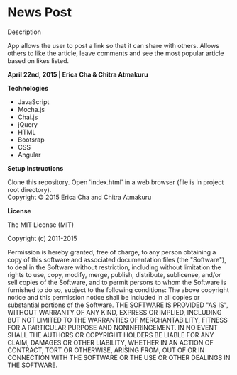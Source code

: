 <h1> News Post  </h1>
Description

App allows the user to post a link so that it can share with others. Allows others to like the article, leave comments and see the most popular article based on likes listed.


<b> April 22nd, 2015 | Erica Cha & Chitra Atmakuru</b>

<b>Technologies</b>

- JavaScript
- Mocha.js
- Chai.js
- jQuery
- HTML
- Bootsrap
- CSS
- Angular

<b>Setup Instructions</b>

Clone this repository. Open 'index.html' in a web browser (file is in project root directory).
<br>
Copyright © 2015 Erica Cha and Chitra Atmakuru

<b>License</b>

The MIT License (MIT)

Copyright (c) 2011-2015

Permission is hereby granted, free of charge, to any person obtaining a copy of this software and associated documentation files (the "Software"), to deal in the Software without restriction, including without limitation the rights to use, copy, modify, merge, publish, distribute, sublicense, and/or sell copies of the Software, and to permit persons to whom the Software is furnished to do so, subject to the following conditions: The above copyright notice and this permission notice shall be included in all copies or substantial portions of the Software. THE SOFTWARE IS PROVIDED "AS IS", WITHOUT WARRANTY OF ANY KIND, EXPRESS OR IMPLIED, INCLUDING BUT NOT LIMITED TO THE WARRANTIES OF MERCHANTABILITY, FITNESS FOR A PARTICULAR PURPOSE AND NONINFRINGEMENT. IN NO EVENT SHALL THE AUTHORS OR COPYRIGHT HOLDERS BE LIABLE FOR ANY CLAIM, DAMAGES OR OTHER LIABILITY, WHETHER IN AN ACTION OF CONTRACT, TORT OR OTHERWISE, ARISING FROM, OUT OF OR IN CONNECTION WITH THE SOFTWARE OR THE USE OR OTHER DEALINGS IN THE SOFTWARE.
